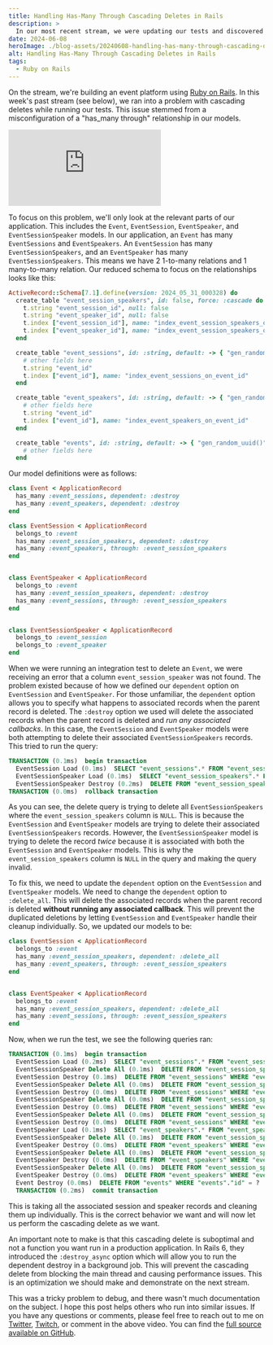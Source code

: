 ```yaml
---
title: Handling Has-Many Through Cascading Deletes in Rails
description: >
  In our most recent stream, we were updating our tests and discovered that we had a cascading deletion that was failing. We spent a lot of time debugging as there wasn't good documentation on the subject. This is a post describing the solution and how to handle this in Rails.
date: 2024-06-08
heroImage: ./blog-assets/20240608-handling-has-many-through-cascading-deletes-in-rails.png
alt: Handling Has-Many Through Cascading Deletes in Rails
tags:
  - Ruby on Rails
---
```


On the stream, we're building an event platform using [Ruby on Rails](https://rubyonrails.org/). In this week's past stream (see below), we ran into a problem with cascading deletes while running our tests. This issue stemmed from a misconfiguration of a "has_many through" relationship in our models.

<iframe src="https://www.youtube.com/embed/YVIYRiK2QaA?si=gZaZ6LqK2QrKhi4Y&amp;start=13050" title="YouTube video player" frameborder="0" allow="accelerometer; autoplay; clipboard-write; encrypted-media; gyroscope; picture-in-picture; web-share" referrerpolicy="strict-origin-when-cross-origin" allowfullscreen></iframe>

To focus on this problem, we'll only look at the relevant parts of our application. This includes the `Event`, `EventSession`, `EventSpeaker`, and `EventSessionSpeaker` models. In our application, an `Event` has many `EventSessions` and `EventSpeakers`. An `EventSession` has many `EventSessionSpeakers`, and an `EventSpeaker` has many `EventSessionSpeakers`. This means we have 2 1-to-many relations and 1 many-to-many relation. Our reduced schema to focus on the relationships looks like this:

```ruby
ActiveRecord::Schema[7.1].define(version: 2024_05_31_000328) do
  create_table "event_session_speakers", id: false, force: :cascade do |t|
    t.string "event_session_id", null: false
    t.string "event_speaker_id", null: false
    t.index ["event_session_id"], name: "index_event_session_speakers_on_event_session_id"
    t.index ["event_speaker_id"], name: "index_event_session_speakers_on_event_speaker_id"
  end

  create_table "event_sessions", id: :string, default: -> { "gen_random_uuid()" }, force: :cascade do |t|
    # other fields here
    t.string "event_id"
    t.index ["event_id"], name: "index_event_sessions_on_event_id"
  end

  create_table "event_speakers", id: :string, default: -> { "gen_random_uuid()" }, force: :cascade do |t|
    # other fields here
    t.string "event_id"
    t.index ["event_id"], name: "index_event_speakers_on_event_id"
  end

  create_table "events", id: :string, default: -> { "gen_random_uuid()" }, force: :cascade do |t|
    # other fields here
  end
```

Our model definitions were as follows:

```ruby
class Event < ApplicationRecord
  has_many :event_sessions, dependent: :destroy
  has_many :event_speakers, dependent: :destroy
end

class EventSession < ApplicationRecord
  belongs_to :event
  has_many :event_session_speakers, dependent: :destroy
  has_many :event_speakers, through: :event_session_speakers
end


class EventSpeaker < ApplicationRecord
  belongs_to :event
  has_many :event_session_speakers, dependent: :destroy
  has_many :event_sessions, through: :event_session_speakers
end


class EventSessionSpeaker < ApplicationRecord
  belongs_to :event_session
  belongs_to :event_speaker
end
```

When we were running an integration test to delete an `Event`, we were receiving an error that a column `event_session_speaker` was not found. The problem existed because of how we defined our `dependent` option on `EventSession` and `EventSpeaker`. For those unfamiliar, the `dependent` option allows you to specify what happens to associated records when the parent record is deleted. The `:destroy` option we used will delete the associated records when the parent record is deleted and _run any associated callbacks_. In this case, the `EventSession` and `EventSpeaker` models were both attempting to delete their associated `EventSessionSpeakers` records. This tried to run the query:

```sql
TRANSACTION (0.1ms)  begin transaction
  EventSession Load (0.1ms)  SELECT "event_sessions".* FROM "event_sessions" WHERE "event_sessions"."event_id" = ?  [["event_id", "30663738"]]
  EventSessionSpeaker Load (0.1ms)  SELECT "event_session_speakers".* FROM "event_session_speakers" WHERE "event_session_speakers"."event_session_id" = ?  [["event_session_id", "42880873"]]
  EventSessionSpeaker Destroy (0.2ms)  DELETE FROM "event_session_speakers" WHERE "event_session_speakers"."" IS NULL
TRANSACTION (0.0ms)  rollback transaction
```

As you can see, the delete query is trying to delete all `EventSessionSpeakers` where the `event_session_speakers` column is `NULL`. This is because the `EventSession` and `EventSpeaker` models are trying to delete their associated `EventSessionSpeakers` records. However, the `EventSessionSpeaker` model is trying to delete the record _twice_ because it is associated with both the `EventSession` and `EventSpeaker` models. This is why the `event_session_speakers` column is `NULL` in the query and making the query invalid.

To fix this, we need to update the `dependent` option on the `EventSession` and `EventSpeaker` models. We need to change the `dependent` option to `:delete_all`. This will delete the associated records when the parent record is deleted **without running any associated callback**. This will prevent the duplicated deletions by letting `EventSession` and `EventSpeaker` handle their cleanup individually. So, we updated our models to be:

```ruby
class EventSession < ApplicationRecord
  belongs_to :event
  has_many :event_session_speakers, dependent: :delete_all
  has_many :event_speakers, through: :event_session_speakers
end


class EventSpeaker < ApplicationRecord
  belongs_to :event
  has_many :event_session_speakers, dependent: :delete_all
  has_many :event_sessions, through: :event_session_speakers
end
```

Now, when we run the test, we see the following queries ran:

```sql
TRANSACTION (0.1ms)  begin transaction
  EventSession Load (0.2ms)  SELECT "event_sessions".* FROM "event_sessions" WHERE "event_sessions"."event_id" = ?  [["event_id", "30663738"]]
  EventSessionSpeaker Delete All (0.1ms)  DELETE FROM "event_session_speakers" WHERE "event_session_speakers"."event_session_id" = ?  [["event_session_id", "42880873"]]
  EventSession Destroy (0.1ms)  DELETE FROM "event_sessions" WHERE "event_sessions"."id" = ?  [["id", "42880873"]]
  EventSessionSpeaker Delete All (0.0ms)  DELETE FROM "event_session_speakers" WHERE "event_session_speakers"."event_session_id" = ?  [["event_session_id", "472205080"]]
  EventSession Destroy (0.0ms)  DELETE FROM "event_sessions" WHERE "event_sessions"."id" = ?  [["id", "472205080"]]
  EventSessionSpeaker Delete All (0.0ms)  DELETE FROM "event_session_speakers" WHERE "event_session_speakers"."event_session_id" = ?  [["event_session_id", "894887044"]]
  EventSession Destroy (0.0ms)  DELETE FROM "event_sessions" WHERE "event_sessions"."id" = ?  [["id", "894887044"]]
  EventSessionSpeaker Delete All (0.0ms)  DELETE FROM "event_session_speakers" WHERE "event_session_speakers"."event_session_id" = ?  [["event_session_id", "1020543588"]]
  EventSession Destroy (0.0ms)  DELETE FROM "event_sessions" WHERE "event_sessions"."id" = ?  [["id", "1020543588"]]
  EventSpeaker Load (0.1ms)  SELECT "event_speakers".* FROM "event_speakers" WHERE "event_speakers"."event_id" = ?  [["event_id", "30663738"]]
  EventSessionSpeaker Delete All (0.1ms)  DELETE FROM "event_session_speakers" WHERE "event_session_speakers"."event_speaker_id" = ?  [["event_speaker_id", "668127263"]]
  EventSpeaker Destroy (0.0ms)  DELETE FROM "event_speakers" WHERE "event_speakers"."id" = ?  [["id", "668127263"]]
  EventSessionSpeaker Delete All (0.0ms)  DELETE FROM "event_session_speakers" WHERE "event_session_speakers"."event_speaker_id" = ?  [["event_speaker_id", "350169046"]]
  EventSpeaker Destroy (0.0ms)  DELETE FROM "event_speakers" WHERE "event_speakers"."id" = ?  [["id", "350169046"]]
  EventSessionSpeaker Delete All (0.0ms)  DELETE FROM "event_session_speakers" WHERE "event_session_speakers"."event_speaker_id" = ?  [["event_speaker_id", "1066195201"]]
  EventSpeaker Destroy (0.0ms)  DELETE FROM "event_speakers" WHERE "event_speakers"."id" = ?  [["id", "1066195201"]]
  Event Destroy (0.0ms)  DELETE FROM "events" WHERE "events"."id" = ?  [["id", "30663738"]]
  TRANSACTION (0.2ms)  commit transaction
```

This is taking all the associated session and speaker records and cleaning them up individually. This is the correct behavior we want and will now let us perform the cascading delete as we want.

An important note to make is that this cascading delete is suboptimal and not a function you want run in a production application. In Rails 6, they introduced the `:destroy_async` option which will allow you to run the dependent destroy in a background job. This will prevent the cascading delete from blocking the main thread and causing performance issues. This is an optimization we should make and demonstrate on the next stream.

This was a tricky problem to debug, and there wasn't much documentation on the subject. I hope this post helps others who run into similar issues. If you have any questions or comments, please feel free to reach out to me on [Twitter](https://twitter.com/dustinsgoodman), [Twitch](https://twitch.tv/dustinsgoodman), or comment in the above video. You can find the [full source available on GitHub](https://github.com/dustinsgoodman/event-platform-rails).
